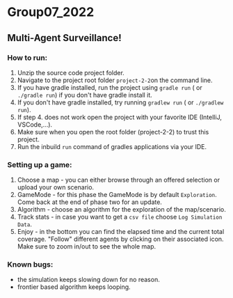 # Group07_2022

## Multi-Agent Surveillance!

### How to run:

1. Unzip the source code project folder.
2. Navigate to the project root folder ``project-2-2``on the command line.
3. If you have gradle installed, run the project using ```gradle run``` ( or ```./gradle run```) if you don't have
   gradle install it.
4. If you don't have gradle installed, try running ``gradlew run`` ( or ```./gradlew run```).
5. If step 4. does not work open the project with your favorite IDE (IntelliJ, VSCode,...).
6. Make sure when you open the root folder (project-2-2) to trust this project.
7. Run the inbuild ```run``` command of gradles applications via your IDE.

### Setting up a game:

1. Choose a map - you can either browse through an offered selection or upload your own scenario. 
2. GameMode - for this phase the GameMode is by default ``Exploration``. Come back at the end of phase two for an update.
3. Algorithm - choose an algorithm for the exploration of the map/scenario.
4. Track stats - in case you want to get a ``csv file`` choose ```Log Simulation Data```.
5. Enjoy - in the bottom you can find the elapsed time and the current total coverage. "Follow" different agents by clicking on their associated icon. Make sure to zoom in/out to see the whole map.

### Known bugs:
* the simulation keeps slowing down for no reason.
* frontier based algorithm keeps looping.
